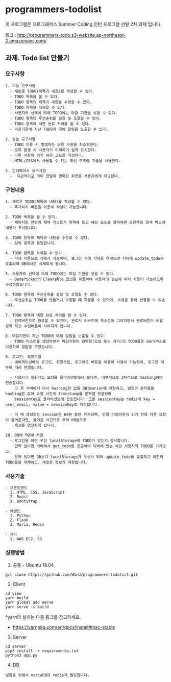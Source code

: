 # programmers-todolist

이 프로그램은 프로그래머스 Summer Coding 인턴 프로그램 선발 2차 과제 입니다. 

링크 : <http://programmers-todo.s3-website.ap-northeast-2.amazonaws.com/>




## 과제. Todo list 만들기

### 요구사항 

```
1. 기능 요구사항
  - 새로운 TODO(제목과 내용)를 작성할 수 있다.
  - TODO 목록을 볼 수 있다.
  - TODO 항목의 제목과 내용을 수정할 수 있다.
  - TODO 항목을 삭제할 수 있다.
  - 사용자의 선택에 의해 TODO에는 마감 기한을 넣을 수 있다.
  - TODO 항목의 우선순위를 설정 및 조절할 수 있다.
  - TODO 항목에 대한 완료 처리를 할 수 있다.
  - 마감기한이 지난 TODO에 대해 알림을 노출할 수 있다.

2. 성능 요구사항
  - TODO 이용 시 발생하는 오류 사항을 최소화한다.
  - 오류 발생 시 사용자가 이해하기 쉽게 표시한다.
  - 다른 사람이 읽기 쉬운 코드를 작성한다.
  - HTML/CSS에서 사용할 수 있는 최신 구조와 기술을 사용한다.

3. 인터페이스 요구사항
  -  직관적이고 의미 전달이 명확한 화면을 사용자에게 제공한다.
```



### 구현내용

```
1. 새로운 TODO(제목과 내용)를 작성할 수 있다.
  - 추가하기 버튼을 이용해 작성이 가능합니다.
  
2. TODO 목록을 볼 수 있다.
  - 페이지의 전면에 제목 리스트가 왼쪽에 뜨고 해당 요소를 클릭하면 오른쪽의 회색 박스에 내용이 표시됩니다.
  
3. TODO 항목의 제목과 내용을 수정할 수 있다.
  - 싱위 항목과 동일합니다.
  
4. TODO 항목을 삭제할 수 있다.
  - 삭제 버튼으로 삭제가 가능하며, 로그인 후에 삭제를 하게되면 서버에 update_todo가 호출되며 DB에서도 삭제되게 됩니다. 
  
5. 사용자의 선택에 의해 TODO에는 마감 기한을 넣을 수 있다.
  - DatePicker의 Clearable 옵션을 이용하여 사용자의 필요에 따라 사용이 가능하도록 구성하였습니다.
  
6. TODO 항목의 우선순위를 설정 및 조절할 수 있다.
  - 우선순위는 TODO를 만들거나 수정할 때 지정할 수 있으며, 수정을 통해 변경할 수 있습니다.
  
7. TODO 항목에 대한 완료 처리를 할 수 있다.
  - 완료버튼으로 완료할 수 있으며, 완료시 리스트에 취소선이 그어지면서 완료버튼이 비활성화 되고 수정버튼이 사라지게 됩니다. 
  
8. 마감기한이 지난 TODO에 대해 알림을 노출할 수 있다.
  - TODO 리스트를 생성하면서 마감기한이 임박한(오늘 또는 과거)의 TODO들은 dark박스를 이용하여 알람을 주었습니다.
  
9. 로그인, 회원가입
  - 네비게이션바의 로그인, 회원가입, 로그아웃 버튼을 이용해 사용이 가능하며, 로그인 여부에 따라 변경됩니다. 
  
  - 사용자가 회원가입 요청을 클라이언트에서 보내면, 내부적으로 1차적으로 hashing하여 전송합니다. 
    그 후 서버에서 다시 hashing한 값을 DB(maria)에 저장하고, 임의의 문자열을 hashing한 값에 요청 시간의 timestamp를 문자열 덧셈하여 
    sessionKey로 클라이언트에 전송합니다. 또한 sessionKey는 redis에 key = user_email, value = sessionKey로 저장됩니다.
    
  - 이 때 생성되는 session은 60분 동안 유지되며, 만일 타임아웃이 되기 전에 다른 요청이 들어온다면, 들어온 시간으로 부터 60분으로 
    세션을 연장하게 됩니다. 
    
10. DB에 TODO 저장
  - 로그인을 하면 우선 localStorage에 TODO가 있는지 검사합니다. 
    만약 없다면 서버에서 get_todo를 호출하여 디비에 있는 해당 사용자의 TODO를 가져오고, 
    만약 있다면 DB보다 localStorage가 우선시 되어 update_todo를 호출하고 이전의 TODO들을 대체하고, 새로운 정보가 저장됩니다. 
```



### 사용기술

```
- 프론트엔드
  1. HTML, CSS, JavaScript
  2. React
  3. BootStrap
  
- 백엔드
  1. Python
  2. Flask
  3. Maria, Redis
	
- 기타
  1. AWS EC2, S3
```



### 실행방법

1. 공통 - Ubuntu 18.04

```
git clone https://github.com/W1nU/programmers-todolist.git
```

2. Client 

```
cd view 
yarn build
yarn global add serve
yarn serve -s build
```
*yarn의 설치는 다음 링크를 참고하세요. 
  - <https://yarnpkg.com/en/docs/install#mac-stable>

3. Server 

```
cd server
pip3 install -r requirements.txt
python3 app.py
```

4. DB

```
실행을 위해서 mariaDB와 redis가 필요합니다.
```




